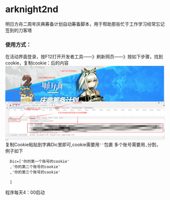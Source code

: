# arknight2nd

明日方舟二周年庆典筹备计划自动筹备脚本，用于帮助那些忙于工作学习经常忘记签到的刀客塔

### 使用方式：
在活动界面登录，按F12打开开发者工具——》刷新网页——》按如下步骤，找到cookie，复制cookie：后的内容
![image](./image/2.png)
复制Cookie粘贴到字典Dic里即可,cookie需要用```''```包裹 多个账号需要用```,```分割，例子如下
```
  Dic=['你的第一个账号的cookie'
  ,'你的第二个账号的cookie'
  ,'你的第三个账号的cookie'
  
  ]
```

程序每天4：00启动
